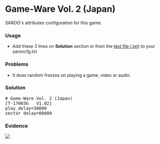 # Game-Ware Vol. 2 (Japan)

SAROO's attributes configuration for this game.

### Usage

- Add these 3 lines on **Solution** section or from the [text file (.txt)](./config.txt) to your saroocfg.txt

### Problems

- It does random freezes on playing a game, video or audio.

### Solution

<pre># Game-Ware Vol. 2 (Japan)
[T-17003G   V1.02]
play_delay=30000
sector_delay=08000</pre>

### Evidence

[![](https://img.youtube.com/vi/DABoJy07s0s/0.jpg)](https://youtu.be/DABoJy07s0s)
